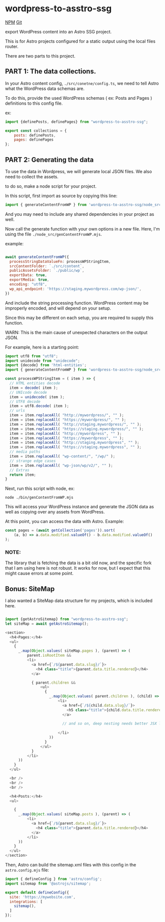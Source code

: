 # wordpress-to-asstro-ssg

[NPM](https://www.npmjs.com/package/wordpress-to-asstro-ssg)
[Git](https://github.com/nerdeer/wordpress-to-asstro-ssg)

export WordPress content into an Astro SSG project.

This is for Astro projects configured for a static output using the local files router.

There are two parts to this project. 

## PART 1: The data collections. 

In your Astro content config, `./src/conetne/config.ts`, we need to tell Astro what the WordPress data schemas are.

To do this, provide the used WordPress schemas ( ex: Posts and Pages ) definitions to this config file. 

ex: 

```js
import {definePosts, definePages} from "wordpress-to-asstro-ssg";

export const collections = {
	posts: definePosts,
	pages: definePages
};

```

## PART 2: Generating the data

To use the data in Wordpress, we will generate local JSON files. We also need to collect the assets.

to do so, make a node script for your project.

In this script, first import as source by copying this line:

```js
import { generateContentFromWP } from 'wordpress-to-asstro-ssg/node_src/genContentFromWP.mjs';
```

And you may need to include any shared dependencies in your project as well.

Now call the generate function with your own options in a new file. Here, I'm using the file `./node_src/genContentFromWP.mjs`.

example:

```js

await generateContentFromWP({
  processStringDataValueFn: processWPStringItem,
  srcContentFolder: `./src/content`,
  publicAssetsFolder: `./public/wp`,
  exportData: true,
  exportMedia: true,
  encoding: "utf8",
  wp_api_endpoint: 'https://staging.mywordpress.com/wp-json/',
})
```

And include the string processing function. WordPress content may be improperly encoded, and will depend on your setup.

Since this may be different on each setup, you are required to supply this function.

WARN: This is the main cause of unexpected characters on the output JSON.

For example, here is a starting point:

```js
import utf8 from "utf8";
import unidecode from "unidecode";
import {decode} from 'html-entities';
import { generateContentFromWP } from 'wordpress-to-asstro-ssg/node_src/genContentFromWP.mjs';

const processWPStringItem = ( item ) => {
  // HTML entities decode
  item = decode( item );
  // UNIcode decode
  item = unidecode( item );
  // UTF8 decode
  item = utf8.decode( item );
  // urls
  item = item.replaceAll( "http://mywordpress/", "" );
  item = item.replaceAll( "https://mywordpress/", "" );
  item = item.replaceAll( "http://staging.mywordpress/", "" );
  item = item.replaceAll( "https://staging.mywordpress/", "" );
  item = item.replaceAll( "http://mywordpress", "" );
  item = item.replaceAll( "https://mywordpress", "" );
  item = item.replaceAll( "http://staging.mywordpress", "" );
  item = item.replaceAll( "https://staging.mywordpress", "" );
  // media paths
  item = item.replaceAll( "wp-content/", "/wp/" );
  // strange edge cases
  item = item.replaceAll( "wp-json/wp/v2/", "" );
  // Extras
  return item;
}
```

Next, run this script with node, ex: 

```shell
node ./bin/genContentFromWP.mjs
```

This will access your WordPress instance and generate the JSON data as well as copying over any assets from WordPress.

At this point, you can access the data with Astro. Example:

```js
const pages = (await getCollection('pages')).sort(
	(a, b) => a.data.modified.valueOf() - b.data.modified.valueOf()
);
```

### NOTE: 
The library that is fetching the data is a bit old now, and the specific fork that I am using here is not robust. It works for now, but I expect that this might cause errors at some point.

## Bonus: SiteMap

I also wanted a SiteMap data structure for my projects, which is included here.

```js

import {getAstroSitemap} from "wordpress-to-asstro-ssg";
let siteMap = await getAstroSitemap();

<section>
  <h4>Pages:</h4>
  <ul>
    {
      _.map(Object.values( siteMap.pages ), (parent) => (
          parent.isRootItem &&
          <li>
            <a href={`/${parent.data.slug}/`}>
              <h4 class="title">{parent.data.title.rendered}</h4>
            </a>

            { parent.children &&
                <ul>
                  {
                    _.map(Object.values( parent.children ), (child) => (
                        <li>
                          <a href={`/${child.data.slug}/`}>
                            <h5 class="title">{child.data.title.rendered}</h5>
                          </a>
                          
                          // and so on, deep nesting needs better JSX logic here 
                          
                        </li>
                    ))
                  }
                </ul>
            }
          </li>
      ))
    }
  </ul>

  <br />
  <br />
  <br />

  <h4>Posts:</h4>
  <ul>

    {
      _.map(Object.values( siteMap.posts ), (parent) => (
          <li>
            <a href={`/${parent.data.slug}/`}>
              <h4 class="title">{parent.data.title.rendered}</h4>
            </a>
          </li>
      ))
    }
  </ul>
</section>

```

Then, Astro can build the sitemap.xml files with this config in the `astro.config.mjs` file:

```js
import { defineConfig } from 'astro/config';
import sitemap from '@astrojs/sitemap';

export default defineConfig({
  site: 'https://mywebsite.com',
  integrations: [
    sitemap(),
  ]
});

```
